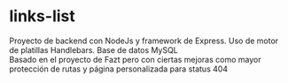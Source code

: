 # links-list
Proyecto de backend con NodeJs y framework de Express. Uso de motor de platillas Handlebars. Base de datos MySQL  
Basado en el proyecto de Fazt pero con ciertas mejoras como mayor protección de rutas y página personalizada para status 404
